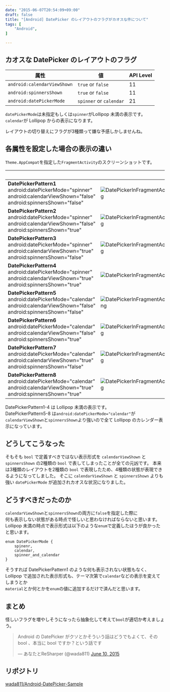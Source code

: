 ```yaml
---
date: "2015-06-07T20:54:09+09:00"
draft: false
title: "[Android] DatePicker のレイアウトのフラグがカオスな件について"
tags: [
    "Android",
]

---
```


## カオスな DatePicker のレイアウトのフラグ

|属性|値|API Level|
|---|---|---|
|`android:calendarViewShown`|`true` or `false`|11|
|`android:spinnersShown`|`true` or `false`|11|
|`android:datePickerMode`|`spinner` or `calendar`|21|

`datePickerMode`は未指定もしくは`spinner`がLollipop 未満の表示です。<br>
`calendar`が Lollipop からの表示になります。<br>

レイアウトの切り替えにフラグが3種類って嫌な予感しかしませんね。

## 各属性を設定した場合の表示の違い

`Theme.AppCompat`を指定した`FragmentActivity`のスクリーンショットです。<br>

|                    | Screenshot                                                                                                                                                                                                                                                                                          |
|--------------------|-----------------------------------------------------------------------------------------------------------------------------------------------------------------------------------------------------------------------------------------------------------------------------------------------------|
| **DatePickerPattern1**<br>android:datePickerMode="spinner"<br>android:calendarViewShown="false"<br>android:spinnersShown="false" | ![DatePickerInFragmentActivity_Spinner_isCalendarViewShown_false_isSpinnersShown_false_Theme_AppCompat.png](https://github.com/wada811/Android-DatePicker-Sample/raw/master/screenshots/DatePickerInFragmentActivity_Spinner_isCalendarViewShown_false_isSpinnersShown_false_Theme_AppCompat.png)   |
| **DatePickerPattern2**<br>android:datePickerMode="spinner"<br>android:calendarViewShown="false"<br>android:spinnersShown="true" | ![DatePickerInFragmentActivity_Spinner_isCalendarViewShown_false_isSpinnersShown_true_Theme_AppCompat.png](https://github.com/wada811/Android-DatePicker-Sample/raw/master/screenshots/DatePickerInFragmentActivity_Spinner_isCalendarViewShown_false_isSpinnersShown_true_Theme_AppCompat.png)     |
| **DatePickerPattern3**<br>android:datePickerMode="spinner"<br>android:calendarViewShown="true"<br>android:spinnersShown="false" | ![DatePickerInFragmentActivity_Spinner_isCalendarViewShown_true_isSpinnersShown_false_Theme_AppCompat.png](https://github.com/wada811/Android-DatePicker-Sample/raw/master/screenshots/DatePickerInFragmentActivity_Spinner_isCalendarViewShown_true_isSpinnersShown_false_Theme_AppCompat.png)     |
| **DatePickerPattern4**<br>android:datePickerMode="spinner"<br>android:calendarViewShown="true"<br>android:spinnersShown="true" | ![DatePickerInFragmentActivity_Spinner_isCalendarViewShown_true_isSpinnersShown_true_Theme_AppCompat.png](https://github.com/wada811/Android-DatePicker-Sample/raw/master/screenshots/DatePickerInFragmentActivity_Spinner_isCalendarViewShown_true_isSpinnersShown_true_Theme_AppCompat.png)       |
| **DatePickerPattern5**<br>android:datePickerMode="calendar"<br>android:calendarViewShown="false"<br>android:spinnersShown="false" | ![DatePickerInFragmentActivity_Calendar_isCalendarViewShown_false_isSpinnersShown_false_Theme_AppCompat.png](https://github.com/wada811/Android-DatePicker-Sample/raw/master/screenshots/DatePickerInFragmentActivity_Calendar_isCalendarViewShown_false_isSpinnersShown_false_Theme_AppCompat.png) |
| **DatePickerPattern6**<br>android:datePickerMode="calendar"<br>android:calendarViewShown="false"<br>android:spinnersShown="true" | ![DatePickerInFragmentActivity_Calendar_isCalendarViewShown_false_isSpinnersShown_true_Theme_AppCompat.png](https://github.com/wada811/Android-DatePicker-Sample/raw/master/screenshots/DatePickerInFragmentActivity_Calendar_isCalendarViewShown_false_isSpinnersShown_true_Theme_AppCompat.png)   |
| **DatePickerPattern7**<br>android:datePickerMode="calendar"<br>android:calendarViewShown="true"<br>android:spinnersShown="false" | ![DatePickerInFragmentActivity_Calendar_isCalendarViewShown_true_isSpinnersShown_false_Theme_AppCompat.png](https://github.com/wada811/Android-DatePicker-Sample/raw/master/screenshots/DatePickerInFragmentActivity_Calendar_isCalendarViewShown_true_isSpinnersShown_false_Theme_AppCompat.png)   |
| **DatePickerPattern8**<br>android:datePickerMode="calendar"<br>android:calendarViewShown="true"<br>android:spinnersShown="true" | ![DatePickerInFragmentActivity_Calendar_isCalendarViewShown_true_isSpinnersShown_true_Theme_AppCompat.png](https://github.com/wada811/Android-DatePicker-Sample/raw/master/screenshots/DatePickerInFragmentActivity_Calendar_isCalendarViewShown_true_isSpinnersShown_true_Theme_AppCompat.png)     |

DatePickerPattern1-4 は Lollipop 未満の表示です。<br>
DatePickerPattern5-8 は`android:datePickerMode="calendar"`が
`calendarViewShown`と`spinnersShown`より強いので全て Lollipop のカレンダー表示になっています。<br>

## どうしてこうなった

そもそも `bool` で定義すべきではない表示形式を
`calendarViewShown` と `spinnersShown` の2種類の `bool` で表してしまったことが全ての元凶です。
本来は3種類のレイアウトを2種類の `bool` で表現したため、4種類の状態が表現できるようになってしました。
そこに `calendarViewShown` と `spinnersShown` よりも強い `datePickerMode` が追加されカオスな状況になりました。

## どうすべきだったのか
`calendarViewShown`と`spinnersShown`の両方に`false`を指定した際に<br>
何も表示しない状態がある時点で怪しいと思わなければならないと思います。<br>
Lollipop 未満の時点で表示形式は以下のような`enum`で定義したほうが良かったと思います。
```
enum DatePickerMode {
    spinenr,
    calendar,
    spinner_and_calendar
}
```
そうすれば DatePickerPattern1 のような何も表示されない状態もなく、<br>
Lollipop で追加された表示形式も、テーマ次第で`calendar`などの表示を変えてしまうとか<br>
`material`とか何とかを`enum`の値に追加するだけで済んだと思います。<br>

## まとめ
怪しいフラグを増やしそうになったら抽象化して考えて`bool`が適切か考えましょう。

<blockquote class="twitter-tweet" data-partner="tweetdeck"><p lang="ja" dir="ltr">Android の DatePicker がクソとかそういう話はどうでもよくて、その bool 、本当に bool ですか？という話です</p>&mdash; あなたとReSharper (@wada811) <a href="https://twitter.com/wada811/status/608622501401223168">June 10, 2015</a></blockquote>
<script async src="//platform.twitter.com/widgets.js" charset="utf-8"></script>

## リポジトリ
[wada811/Android-DatePicker-Sample](https://github.com/wada811/Android-DatePicker-Sample)
